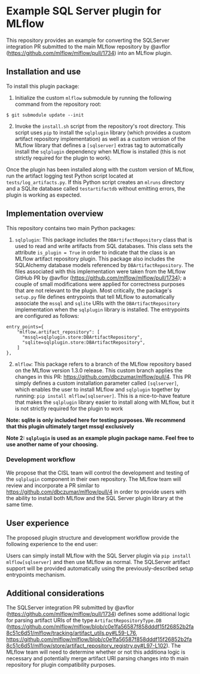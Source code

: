 # Example SQL Server plugin for MLflow

This repository provides an example for converting the SQLServer integration PR submitted to the main MLflow repository by @avflor (https://github.com/mlflow/mlflow/pull/1734) into an MLflow plugin.

## Installation and use
To install this plugin package:

1. Initialize the custom `mlflow` submodule by running the following command from the repository root:
```
$ git submodule update --init
```

2. Invoke the `install.sh` script from the repository's root directory. This script uses `pip` to install the `sqlplugin` library (which provides a custom artifact repository implementation) as well as a custom version of the MLflow library that defines a `[sqlserver]` extras tag to automatically install the `sqlplugin` dependency when MLflow is installed (this is not strictly required for the plugin to work).

Once the plugin has been installed along with the custom version of MLflow, run the artifact logging test Python script located at `tests/log_artifacts.py`. If this Python script creates an `mlruns` directory and a SQLite database called `testartifactdb` without emitting errors, the plugin is working as expected.

## Implementation overview
This repository contains two main Python packages:

1. `sqlplugin`: This package includes the `DBArtifactRepository` class that is used to read and write artifacts from SQL databases. This class sets the attribute `is_plugin = True` in order to indicate that the class is an MLflow artifact repository plugin. This package also includes the SQLAlchemy database models referenced by `DBArtifactRepository`. The files associated with this implementation were taken from the MLflow GitHub PR by @avflor (https://github.com/mlflow/mlflow/pull/1734); a couple of small modifications were applied for correctness purposes that are not relevant to the plugin. Most critically, the package's `setup.py` file defines entrypoints that tell MLflow to automatically associate the `mssql` and `sqlite` URIs with the `DBArtifactRepository` implementation when the `sqlplugin` library is installed. The entrypoints are configured as follows:

```
entry_points={
    "mlflow.artifact_repository": [
      "mssql=sqlplugin.store:DBArtifactRepository",
      "sqlite=sqlplugin.store:DBArtifactRepository",
    ]
},
```


2. `mlflow`: This package refers to a branch of the MLflow repository based on the MLflow version 1.3.0 release. This custom branch applies the changes in this PR: https://github.com/dbczumar/mlflow/pull/4. This PR simply defines a custom installation parameter called `[sqlserver]`, which enables the user to install MLflow and `sqlplugin` together by running: `pip install mlflow[sqlserver]`. This is a nice-to-have feature that makes the `sqlplugin` library easier to install along with MLflow, but it is not strictly required for the plugin to work

**Note: sqlite is only included here for testing purposes. We  recommend that this plugin ultimately target mssql exclusively**

**Note 2: `sqlplugin` is used as an example plugin package name. Feel free to use another name of your choosing.**

### Development workflow

We propose that the CISL team will control the development and testing of the `sqlplugin` component in their own repository. The MLflow team will review and incorporate a PR similar to https://github.com/dbczumar/mlflow/pull/4 in order to provide users with the ability to install both MLflow and the SQL Server plugin library at the same time.

## User experience

The proposed plugin structure and development workflow provide the following experience to the end user:

Users can simply install MLflow with the SQL Server plugin via `pip install mlflow[sqlserver]` and then use MLflow as normal. The SQLServer artifact support will be provided automatically using the previously-described setup entrypoints mechanism.

## Additional considerations

The SQLServer integration PR submitted by @avflor (https://github.com/mlflow/mlflow/pull/1734) defines some additional logic for parsing artifact URIs of the type `ArtifactRepositoryType.DB` (https://github.com/mlflow/mlflow/blob/c0e1fa56587f858dddf15f26852b2fa8c51c6d51/mlflow/tracking/artifact_utils.py#L59-L76, https://github.com/mlflow/mlflow/blob/c0e1fa56587f858dddf15f26852b2fa8c51c6d51/mlflow/store/artifact_repository_registry.py#L97-L102). The MLflow team will need to determine whether or not this additiona logic is necessary and potentially merge artifact URI parsing changes into th main repository for plugin compatibility purposes.
